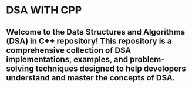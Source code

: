 # DSA WITH CPP
## Welcome to the Data Structures and Algorithms (DSA) in C++ repository! This repository is a comprehensive collection of DSA implementations, examples, and problem-solving techniques designed to help developers understand and master the concepts of DSA.
